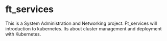 # ft_services
This is a System Administration and Networking project. Ft_services will introduction to kubernetes. Its about cluster management and deployment with Kubernetes.
